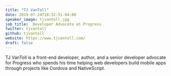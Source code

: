 ```yaml
---
title: "TJ VanToll"
date: 2019-07-24T18:52:51-04:00
speaker_image: tjvantoll.jpg
job_title:  Developer Advocate at Progress
twitter: tjvantoll
github: tjvantoll
website: https://www.tjvantoll.com/
draft: false
---
```


TJ VanToll is a front-end developer, author, and a senior developer advocate for Progress who spends his time helping web developers build mobile apps through projects like Cordova and NativeScript.